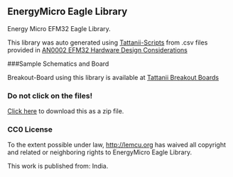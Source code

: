 ## EnergyMicro Eagle Library

Energy Micro EFM32 Eagle Library.

This library was auto generated using [Tattanii-Scripts](https://github.com/lemcu/Tattanii-Scripts) from .csv files provided in [AN0002 EFM32 Hardware Design Considerations](http://cdn.energymicro.com/dl/an/zip/an0002_efm32_hardware_design_considerations.zip)

###Sample Schematics and Board

Breakout-Board using this library is available at [Tattanii Breakout Boards](https://github.com/viswesr/Tattanii-Breakout-Boards)

### Do not click on the files! 

[Click here](https://github.com/lemcu/EnergyMicro-Eagle-Library/zipball/master) to download this as a zip file.

### CC0 License 

To the extent possible under law, http://lemcu.org has waived all copyright and related or neighboring rights to EnergyMicro Eagle Library. 

This work is published from: India.



